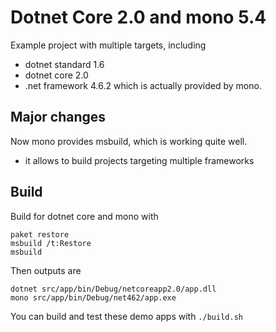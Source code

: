 # Dotnet Core 2.0 and mono 5.4

Example project with multiple targets, including
 * dotnet standard 1.6
 * dotnet core 2.0
 * .net framework 4.6.2 which is actually provided by mono.

## Major changes

Now mono provides msbuild, which is working quite well.
 * it allows to build projects targeting multiple frameworks

## Build

Build for dotnet core and mono with

```
paket restore
msbuild /t:Restore
msbuild
```

Then outputs are
```
dotnet src/app/bin/Debug/netcoreapp2.0/app.dll
mono src/app/bin/Debug/net462/app.exe
```

You can build and test these demo apps with `./build.sh`
